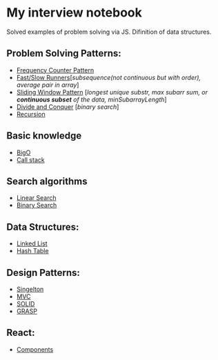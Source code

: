 # My interview notebook

Solved examples of problem solving via JS.
Difinition of data structures.

## Problem Solving Patterns:

<!-- * [Arrays](./array) -->
<!-- * [Numbers](.number/) -->
* [Frequency Counter Pattern](./psPatterns/fc)
* [Fast/Slow Runners](./psPatterns/fsRunners)[*subsequence(not continuous but with order), average pair in array*]
* [Sliding Window Pattern](./psPatterns/slidingWindow) [*longest unique substr, max subarr sum, or **continuous subset** of the data, minSubarrayLength*]
* [Divide and Conquer](./psPatterns/divideConquer) [*binary search*]
* [Recursion](./psPatterns/recursion)

## Basic knowledge
* [BigO](./basic/bigo)
* [Call stack](./basic/callStack)

## Search algorithms 
* [Linear Search](./searchAlgorithms/linearSearch)
* [Binary Search](./searchAlgorithms/binarySearch)

## Data Structures:

* [Linked List](./dataStructure/linkedList)
* [Hash Table](./dataStructure/hashTable)

## Design Patterns:

* [Singelton](./dp/singelton)
* [MVC](./dp/mvc)
* [SOLID](./dp/solid)
* [GRASP](./dp/grasp)

## React:

* [Components](./react)
